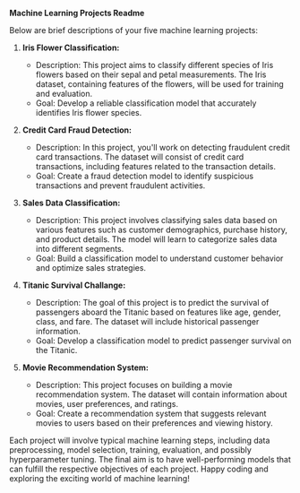 **Machine Learning Projects Readme**

Below are brief descriptions of your five machine learning projects:

1. **Iris Flower Classification:**
   - Description: This project aims to classify different species of Iris flowers based on their sepal and petal measurements. The Iris dataset, containing features of the flowers, will be used for training and evaluation.
   - Goal: Develop a reliable classification model that accurately identifies Iris flower species.

2. **Credit Card Fraud Detection:**
   - Description: In this project, you'll work on detecting fraudulent credit card transactions. The dataset will consist of credit card transactions, including features related to the transaction details.
   - Goal: Create a fraud detection model to identify suspicious transactions and prevent fraudulent activities.

3. **Sales Data Classification:**
   - Description: This project involves classifying sales data based on various features such as customer demographics, purchase history, and product details. The model will learn to categorize sales data into different segments.
   - Goal: Build a classification model to understand customer behavior and optimize sales strategies.

4. **Titanic Survival Challange:**
   - Description: The goal of this project is to predict the survival of passengers aboard the Titanic based on features like age, gender, class, and fare. The dataset will include historical passenger information.
   - Goal: Develop a classification model to predict passenger survival on the Titanic.

5. **Movie Recommendation System:**
   - Description: This project focuses on building a movie recommendation system. The dataset will contain information about movies, user preferences, and ratings.
   - Goal: Create a recommendation system that suggests relevant movies to users based on their preferences and viewing history.

Each project will involve typical machine learning steps, including data preprocessing, model selection, training, evaluation, and possibly hyperparameter tuning. The final aim is to have well-performing models that can fulfill the respective objectives of each project. Happy coding and exploring the exciting world of machine learning!
